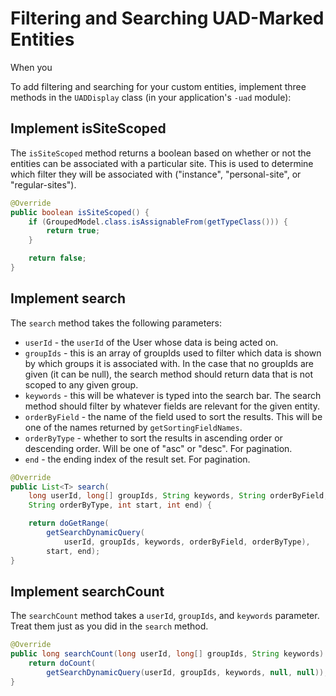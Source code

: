 # Filtering and Searching UAD-Marked Entities

When you 

To add filtering and searching for your custom entities, implement three
methods in the `UADDisplay` class (in your application's `-uad` module):

## Implement isSiteScoped

The `isSiteScoped` method returns a boolean based on whether or not the
entities can be associated with a particular site. This is used to determine
which filter they will be associated with ("instance", "personal-site", or
"regular-sites").

<!--Straight out of BaseModelUADDisaply: -->
```java
@Override
public boolean isSiteScoped() {
    if (GroupedModel.class.isAssignableFrom(getTypeClass())) {
        return true;
    }

    return false;
}
```
## Implement search

The `search` method takes the following parameters:

- `userId` - the `userId` of the User whose data is being acted on.
- `groupIds` - this is an array of groupIds used to filter which data is shown by which groups it is associated with. In the case that no groupIds are given (it can be null), the search method should return data that is not scoped to any given group.
- `keywords` - this will be whatever is typed into the search bar. The search method should filter by whatever fields are relevant for the given entity.
- `orderByField` - the name of the field used to sort the results. This will be one of the names returned by `getSortingFieldNames`.
- `orderByType` - whether to sort the results in ascending order or descending order.  Will be one of "asc" or "desc".
 For pagination.
- `end` - the ending index of the result set. For pagination.


<!--Straight out of BaseModelUADDisaply: -->
```java
@Override
public List<T> search(
    long userId, long[] groupIds, String keywords, String orderByField,
    String orderByType, int start, int end) {

    return doGetRange(
        getSearchDynamicQuery(
            userId, groupIds, keywords, orderByField, orderByType),
        start, end);
}
```
## Implement searchCount

The `searchCount` method takes a `userId`, `groupIds`, and `keywords`
parameter. Treat them just as you did in the `search` method.

<!--Straight out of BaseModelUADDisaply: -->
```java
@Override
public long searchCount(long userId, long[] groupIds, String keywords) {
    return doCount(
        getSearchDynamicQuery(userId, groupIds, keywords, null, null));
}
```
